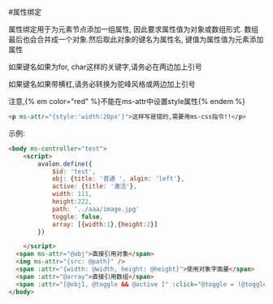 #属性绑定

属性绑定用于为元素节点添加一组属性, 因此要求属性值为对象或数组形式. 数组最后也会合并成一个对象.然后取此对象的键名为属性名, 键值为属性值为元素添加属性

如果键名如果为for, char这样的关键字,请务必在两边加上引号

如果键名如果带横杠,请务必转换为驼峰风格或两边加上引号

注意,{% em color="red" %}不能在ms-attr中设置style属性{% endem %}
```html
<p ms-attr="{style:'width:20px'}">这样写是错的,需要用ms-css指令!!</p>
```
示例:

```html
<body ms-controller="test">
    <script>
        avalon.define({
            $id: 'test',
            obj: {title: '普通 ', algin: 'left'},
            active: {title: '激活'},
            width: 111,
            height:222,
            path: '../aaa/image.jpg'
            toggle: false,
            array: [{width:1},{height:2}]
        })

    </script>
  <span ms-attr="@obj">直接引用对象</span>
  <img ms-attr="{src: @path}" />
  <span :attr="{width: @width, height: @height}">使用对象字面量</span>
  <span :attr="@array">直接引用数组</span>
  <span :attr="[@obj1, @toggle && @active ]" :click="@toggle = !@toggle">选择性添加多余属性或重写已有属性</span>
</body>     
```
